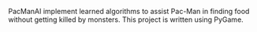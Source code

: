 PacManAI implement learned algorithms to assist Pac-Man in finding food without getting killed by monsters.
This project is written using PyGame.
